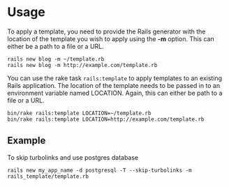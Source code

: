 # Usage

To apply a template, you need to provide the Rails generator with the location of the template you wish to apply using the **-m** option.  This can either be a path to a file or a URL.

    rails new blog -m ~/template.rb
    rails new blog -m http://example.com/template.rb
    
You can use the rake task `rails:template` to apply templates to an existing Rails application.  The location of the template needs to be passed in to an environment variable named LOCATION. Again, this can either be path to a file or a URL.

    bin/rake rails:template LOCATION=~/template.rb
    bin/rake rails:template LOCATION=http://example.com/template.rb
    
## Example

To skip turbolinks and use postgres database

    rails new my_app_name -d postgresql -T --skip-turbolinks -m rails_template/template.rb